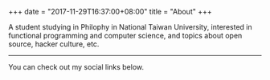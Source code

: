 +++
date = "2017-11-29T16:37:00+08:00"
title = "About"
+++

A student studying in Philophy in National Taiwan University, interested in functional programming and computer science, and topics about open source, hacker culture, etc.  

***

You can check out my social links below.
